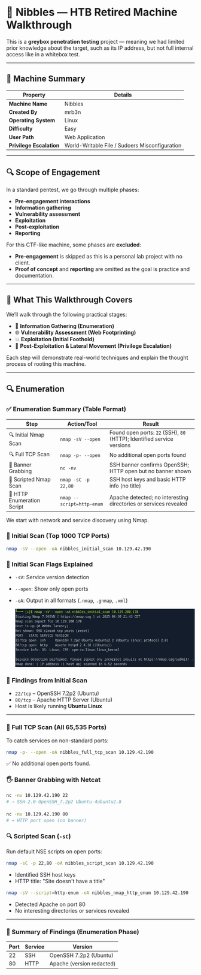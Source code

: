 # 🐽 Nibbles — HTB Retired Machine Walkthrough

This is a **greybox penetration testing** project — meaning we had limited prior knowledge about the target, such as its IP address, but not full internal access like in a whitebox test.

---

## 🧾 Machine Summary

| Property              | Details                                         |
|-----------------------|-------------------------------------------------|
| **Machine Name**      | Nibbles                                         |
| **Created By**        | mrb3n                                           |
| **Operating System**  | Linux                                           |
| **Difficulty**        | Easy                                            |
| **User Path**         | Web Application                                 |
| **Privilege Escalation** | World-Writable File / Sudoers Misconfiguration |

---

## 🔍 Scope of Engagement

In a standard pentest, we go through multiple phases:  
- **Pre-engagement interactions**
- **Information gathering**
- **Vulnerability assessment**
- **Exploitation**
- **Post-exploitation**
- **Reporting**

For this CTF-like machine, some phases are **excluded**:

- **Pre-engagement** is skipped as this is a personal lab project with no client.
- **Proof of concept** and **reporting** are omitted as the goal is practice and documentation.

---

## 📌 What This Walkthrough Covers

We’ll walk through the following practical stages:

- 🔎 **Information Gathering (Enumeration)**  
- 🌐 **Vulnerability Assessment (Web Footprinting)**  
- 💥 **Exploitation (Initial Foothold)**  
- 🔐 **Post-Exploitation & Lateral Movement (Privilege Escalation)**  

Each step will demonstrate real-world techniques and explain the thought process of rooting this machine.

---

## 🔍 Enumeration
### ✅ Enumeration Summary (Table Format)

| Step                                | Action/Tool                          | Result                                                                 |
|-------------------------------------|--------------------------------------|------------------------------------------------------------------------|
| 🔍 Initial Nmap Scan                | `nmap -sV --open`                    | Found open ports: `22` (SSH), `80` (HTTP); Identified service versions |
| 🔍 Full TCP Scan                    | `nmap -p- --open`                    | No additional open ports found                                        |
| 📡 Banner Grabbing                  | `nc -nv`                             | SSH banner confirms OpenSSH; HTTP open but no banner shown            |
| 🧪 Scripted Nmap Scan               | `nmap -sC -p 22,80`                  | SSH host keys and basic HTTP info (no title)                          |
| 🧪 HTTP Enumeration Script          | `nmap --script=http-enum`           | Apache detected; no interesting directories or services revealed      |


We start with network and service discovery using Nmap.

### 🧪 Initial Scan (Top 1000 TCP Ports)
```bash
nmap -sV --open -oA nibbles_initial_scan 10.129.42.190
```
### 🧪 Initial Scan Flags Explained

- `-sV`: Service version detection  
- `--open`: Show only open ports  
- `-oA`: Output in all formats (`.nmap`, `.gnmap`, `.xml`)

  ![Nmap Nibbles Initial Scan](images/Enumeration.nmap.JPG)

### 📌 Findings from Initial Scan

- `22/tcp` – OpenSSH 7.2p2 (Ubuntu)  
- `80/tcp` – Apache HTTP Server (Ubuntu)  
- Host is likely running **Ubuntu Linux**

---

### 🔁 Full TCP Scan (All 65,535 Ports)
To catch services on non-standard ports:

```bash
nmap -p- --open -oA nibbles_full_tcp_scan 10.129.42.190
```
✅ No additional open ports found.

### 🖐 Banner Grabbing with Netcat

```bash
nc -nv 10.129.42.190 22
# → SSH-2.0-OpenSSH_7.2p2 Ubuntu-4ubuntu2.8

nc -nv 10.129.42.190 80
# → HTTP port open (no banner)
```

### 🔍 Scripted Scan (`-sC`)
Run default NSE scripts on open ports:

```bash
nmap -sC -p 22,80 -oA nibbles_script_scan 10.129.42.190
```
- Identified SSH host keys  
- HTTP title: "Site doesn't have a title"

```bash
nmap -sV --script=http-enum -oA nibbles_nmap_http_enum 10.129.42.190
```
- Detected Apache on port 80  
- No interesting directories or services revealed  

---

### 🧾 Summary of Findings (Enumeration Phase)

| Port | Service | Version                  |
|------|---------|--------------------------|
| 22   | SSH     | OpenSSH 7.2p2 (Ubuntu)   |
| 80   | HTTP    | Apache (version redacted)|
